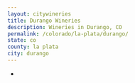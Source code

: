 ```yaml
---
layout: citywineries
title: Durango Wineries
description: Wineries in Durango, CO
permalink: /colorado/la-plata/durango/
state: co
county: la plata
city: durango
---
```

-
